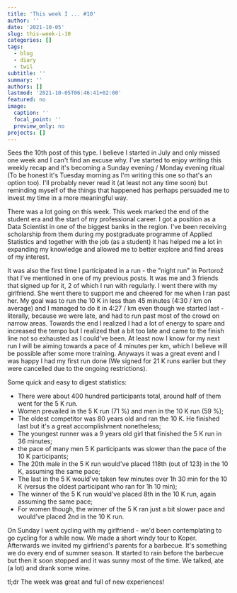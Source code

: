 ```yaml
---
title: 'This week I ... #10'
author: ''
date: '2021-10-05'
slug: this-week-i-10
categories: []
tags:
  - blog
  - diary
  - twil
subtitle: ''
summary: ''
authors: []
lastmod: '2021-10-05T06:46:41+02:00'
featured: no
image:
  caption: ''
  focal_point: ''
  preview_only: no
projects: []
---
```


Sees the 10th post of this type. I believe I started in July and only missed one week and I can't find an excuse why. I've started to enjoy writing this weekly recap and it's becoming a Sunday evening / Monday evening ritual (To be honest it's Tuesday morning as I'm writing this one so that's an option too). I'll probably never read it (at least not any time soon) but reminding myself of the things that happened has perhaps persuaded me to invest my time in a more meaningful way.

There was a lot going on this week. This week marked the end of the student era and the start of my professional career. I got a position as a Data Scientist in one of the biggest banks in the region. I've been receiving scholarship from them during my postgraduate programme of Applied Statistics and together with the job (as a student) it has helped me a lot in expanding my knowledge and allowed me to better explore and find areas of my interest. 

It was also the first time I participated in a run - the "night run" in Portorož that I've mentioned in one of my previous posts. It was me and 3 friends that signed up for it, 2 of which I run with regularly. I went there with my girlfriend. She went there to support me and cheered for me when I ran past her. My goal was to run the 10 K in less than 45 minutes (4:30 / km on average) and I managed to do it in 4:27 / km even though we started last - literally, because we were late, and had to run past most of the crowd on narrow areas. Towards the end I realized I had a lot of energy to spare and increased the tempo but I realized that a bit too late and came to the finish line not so exhausted as I could've been. At least now I know for my next run I will be aiming towards a pace of 4 minutes per km, which I believe will be possible after some more training. Anyways it was a great event and I was happy I had my first run done (We signed for 21 K runs earlier but they were cancelled due to the ongoing restrictions).

Some quick and easy to digest statistics: 

+ There were about 400 hundred participants total, around half of them went for the 5 K run.
+ Women prevailed in the 5 K run (71 %) and men in the 10 K run (59 %);
+ The oldest competitor was 80 years old and ran the 10 K. He finished last but it's a great accomplishment nonetheless;
+ The youngest runner was a 9 years old girl that finished the 5 K run in 36 minutes; 
+ the pace of many men 5 K participants was slower than the pace of the 10 K participants;
+ The 20th male in the 5 K run would've placed 118th (out of 123) in the 10 K, assuming the same pace;
+ The last in the 5 K would've taken few minutes over 1h 30 min for the 10 K (versus the oldest participant who ran for 1h 10 min);
+ The winner of the 5 K run would've placed 8th in the 10 K run, again assuming the same pace;
+ For women though, the winner of the 5 K ran just a bit slower pace and would've placed 2nd in the 10 K run.

On Sunday I went cycling with my girlfriend - we'd been contemplating to go cycling for a while now. We made a short windy tour to Koper. Afterwards we invited my girfriend's parents for a barbecue. It's something we do every end of summer season. It started to rain before the barbecue but then it soon stopped and it was sunny most of the time. We talked, ate (a lot) and drank some wine.

tl;dr The week was great and full of new experiences!





